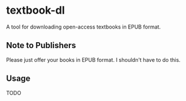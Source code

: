 # textbook-dl

A tool for downloading open-access textbooks in EPUB format.

## Note to Publishers

Please just offer your books in EPUB format. I shouldn't have to do this.

## Usage

TODO